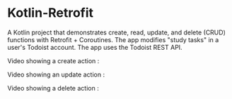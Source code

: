 # Kotlin-Retrofit
A Kotlin project that demonstrates create, read, update, and delete (CRUD) functions with Retrofit + Coroutines. The app modifies "study tasks" in a user's Todoist account. The app uses the Todoist REST API.

Video showing a create action : 

Video showing an update action : 

Video showing a delete action : 


